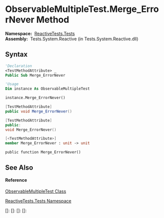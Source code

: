 # ObservableMultipleTest.Merge\_ErrorNever Method

**Namespace:**  [ReactiveTests.Tests](ReactiveTests.Tests\ReactiveTests.Tests.md)  
**Assembly:**  Tests.System.Reactive (in Tests.System.Reactive.dll)

## Syntax

```vb
'Declaration
<TestMethodAttribute> _
Public Sub Merge_ErrorNever
```

```vb
'Usage
Dim instance As ObservableMultipleTest

instance.Merge_ErrorNever()
```

```csharp
[TestMethodAttribute]
public void Merge_ErrorNever()
```

```c++
[TestMethodAttribute]
public:
void Merge_ErrorNever()
```

```fsharp
[<TestMethodAttribute>]
member Merge_ErrorNever : unit -> unit 
```

```jscript
public function Merge_ErrorNever()
```

## See Also

#### Reference

[ObservableMultipleTest Class](ObservableMultipleTest\ObservableMultipleTest.md)

[ReactiveTests.Tests Namespace](ReactiveTests.Tests\ReactiveTests.Tests.md)

[]: 
[]: 
[]: 
[]: 